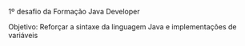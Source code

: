 1º desafio da Formação Java Developer

Objetivo: Reforçar a sintaxe da linguagem Java e implementações de variáveis
